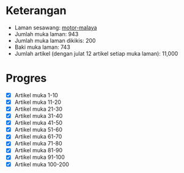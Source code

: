 # Keterangan

* Laman sesawang: [motor-malaya](https://motomalaya.net/blog/)
* Jumlah muka laman: 943
* Jumlah muka laman dikikis: 200 
* Baki muka laman: 743
* Jumlah artikel (dengan julat 12 artikel setiap muka laman): 11,000

# Progres

* [x] Artikel muka 1-10
* [x] Artikel muka 11-20
* [x] Artikel muka 21-30
* [x] Artikel muka 31-40
* [x] Artikel muka 41-50
* [x] Artikel muka 51-60
* [x] Artikel muka 61-70
* [x] Artikel muka 71-80
* [x] Artikel muka 81-90
* [x] Artikel muka 91-100
* [x] Artikel muka 100-200

